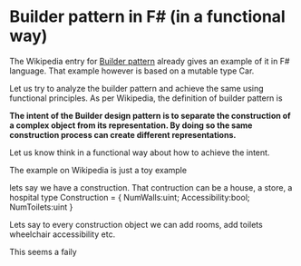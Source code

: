 # Builder pattern in F# (in a functional way)

The Wikipedia entry for [Builder pattern](https://en.wikipedia.org/wiki/Builder_pattern) already gives an example of it in F# language. That example however is based on a mutable type Car.

Let us try to analyze the builder pattern and achieve the same using functional principles. As per Wikipedia, the definition of builder pattern is 

**The intent of the Builder design pattern is to separate the construction of a complex object from its representation. By doing so the same construction process can create different representations.**

Let us know think in a functional way about how to achieve the intent. 

The example on Wikipedia is just a toy example 

lets say we have a construction. That contruction can be a house, a store, a hospital 
type Construction = { NumWalls:uint; Accessibility:bool; NumToilets:uint }

Lets say to  every construction object we can add rooms, add toilets wheelchair accessibility etc. 

This seems a faily 